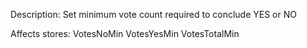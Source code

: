 Description: Set minimum vote count required to conclude YES or NO

Affects stores:
VotesNoMin
VotesYesMin
VotesTotalMin